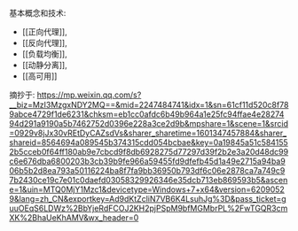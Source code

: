 
基本概念和技术:
- [[正向代理]],
- [[反向代理]],
- [[负载均衡]],
- [[动静分离]],
- [[高可用]]




 






















摘抄于:
https://mp.weixin.qq.com/s?__biz=MzI3MzgxNDY2MQ==&mid=2247484741&idx=1&sn=61cf11d520c8f789abce4729f1de6231&chksm=eb1cc0afdc6b49b964a1e25fc94ffae4e2827494d291a9190a5b7462752d0396e228a3ce2d9b&mpshare=1&scene=1&srcid=0929v8jJx30vREtDyCAZsdVs&sharer_sharetime=1601347457884&sharer_shareid=8564694a089545b374315cdd054bcbae&key=0a19845a51c5841552b5cceb0f64ff180ab9e7cbcd9f8db6928275d77297d39f2b2e3a20d48dc99c6e676dba6800203b3cb39b9fe966a59455fd9dfefb45d1a49e2715a94ba906b5b2d8ea793a50116224ba8f7fa9bb36950b793df6c06e2878ca7a749c97b2430ce19c7e01c0daefd03058329926346e35dcb713eb869593b5&ascene=1&uin=MTQ0MjY1Mzc1&devicetype=Windows+7+x64&version=62090529&lang=zh_CN&exportkey=Ad9dKtZcliN7VB6K4LsuhJg%3D&pass_ticket=guuOEqS6LDWz%2BbYjeRdFCOJ2KH2pjPSpM9bfMGMbrPL%2FwTGQR3cmXK%2BhaUeKhAMV&wx_header=0